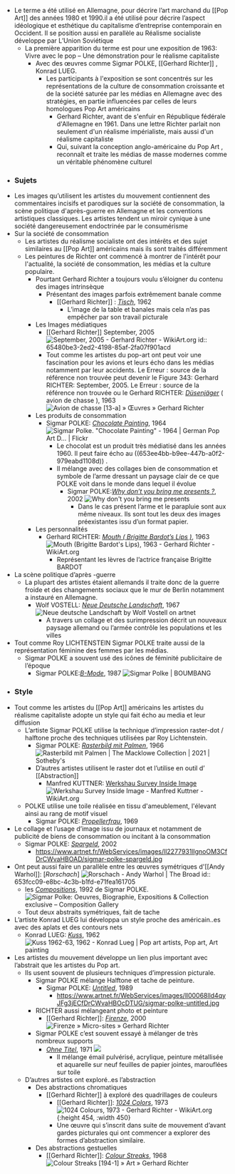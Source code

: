 - Le terme a été utilisé en Allemagne, pour décrire l’art marchand du [[Pop Art]] des années 1980 et 1990.il a été utilisé pour décrire l’aspect idéologique et esthétique du capitalisme d’entreprise contemporain en Occident. Il se position aussi en parallèle au Réalisme socialiste développe par L’Union Soviétique
	- La première apparition du terme est pour une exposition de 1963: Vivre avec le pop – Une démonstration pour le réalisme capitaliste
		- Avec des œuvres comme Sigmar POLKE, [[Gerhard Richter]] , Konrad LUEG.
			- Les participants à l'exposition se sont concentrés sur les représentations de la culture de consommation croissante et de la société saturée par les médias en Allemagne avec des stratégies, en partie influencées par celles de leurs homologues Pop Art américains
				- Gerhard Richter, avant de s'enfuir en République fédérale d'Allemagne en 1961. Dans une lettre Richter parlait non seulement d'un réalisme impérialiste, mais aussi d'un réalisme capitaliste
				- Qui, suivant la conception anglo-américaine du Pop Art , reconnaît et traite les médias de masse modernes comme un véritable phénomène culturel
- ### Sujets
- Les images  qu’utilisent les artistes du mouvement contiennent des commentaires incisifs et parodiques sur la société de consommation, la scène politique d'après-guerre en Allemagne et les conventions artistiques classiques. Les artistes tendent un miroir cynique à une société dangereusement endoctrinée par le consumérisme
- Sur la société de consommation
	- Les artistes du réalisme socialiste ont des intérêts et des sujet similaires au [[Pop Art]] américains mais ils sont traités différemment
	- Les peintures de Richter ont commencé à montrer de l'intérêt pour l'actualité, la société de consommation, les médias et la culture populaire.
		- Pourtant Gerhard Richter a toujours voulu s’éloigner du contenu des images intrinsèque
			- Présentant des images parfois extrêmement banale comme
				- [[Gerhard Richter]] : [*Tisch*](https://gerhard-richter.com/en/art/paintings/photo-paintings/household-icons-39/table-4954), 1962
					- L’image de la table et banales mais cela n’as pas empêcher par son travail picturale
		- Les Images médiatiques
			- [[Gerhard Richter]] September, 2005 ![September, 2005 - Gerhard Richter - WikiArt.org](https://uploads4.wikiart.org/00283/images/gerhard-richter/september-2005.jpg!Blog.jpg)
			  id:: 65480be3-2ed2-4198-85af-2fa07f901acd
			- Tout comme les artistes du pop-art ont peut voir une fascination pour les avions et leurs écho dans les médias notamment par leur accidents. Le Erreur : source de la référence non trouvée peut devenir le Figure 343: Gerhard RICHTER: September, 2005. Le Erreur : source de la référence non trouvée ou le Gerhard RICHTER: [*Düsenjäger*](https://gerhard-richter.com/fr/art/paintings/photo-paintings/aeroplanes-19/jet-fighter-5479?categoryid=19&p=1&sp=32&pg=2) ( avion de chasse ), 1963  ![Avion de chasse [13-a] » Œuvres » Gerhard Richter](https://cdn.gerhard-richter.com/images/xxlarge/16399.jpg)
		- Les produits de consommation
			- Sigmar POLKE: [*Chocolate Painting*](https://www.wikiart.org/fr/sigmar-polke/all-works#!%23filterName:all-paintings-chronologically,resultType:masonry), 1964 ![Sigmar Polke. "Chocolate Painting" - 1964 | German Pop Art D… | Flickr](https://live.staticflickr.com/7439/16375187521_9539c5c603_z.jpg)
				- Le chocolat est un produit très médiatisé dans les années 1960. Il peut faire écho au ((653ee4bb-b9ee-447b-a0f2-979eabd1108d)) .
				- Il mélange avec des collages bien de consommation et symbole de l’arme dressant un paysage clair de ce que POLKE voit dans le monde dans lequel il évolue
					- Sigmar POLKE:[*Why don’t you bring me presents ?*](http://www.artnet.fr/artistes/sigmar-polke/why-dont-you-bring-me-presents-a-qgcSSPLbo975KTHypoLu0g2), 2002 ![Why don't you bring me presents](https://walker-col.imgix.net/wac_7654.tif?fm=jpg&w=1440&h=1050&fit=max&dpr=1.5)
						- Dans le cas présent l’arme et le parapluie sont aux même niveaux. Ils sont tout les deux des images préexistantes issu d’un format papier.
		- Les personnalités
			- Gerhard RICHTER: [*Mouth ( Brigitte Bardot’s Lips )*](https://www.wikiart.org/fr/gerhard-richter/mund-mouth-brigitte-bardot-s-lips-1963), 1963 ![Mouth (Brigitte Bardot's Lips), 1963 - Gerhard Richter - WikiArt.org](https://uploads6.wikiart.org/images/gerhard-richter/mund-mouth-brigitte-bardot-s-lips-1963.jpg)
				- Représentant les lèvres de l’actrice française Brigitte BARDOT
- La scène politique d’après -guerre
	- La plupart des artistes étaient allemands il traite donc de la guerre froide et des changements sociaux que le mur de Berlin notamment a instauré en Allemagne.
		- Wolf VOSTELL: [*Neue Deutsche Landschaft*](https://www.artnet.com/artists/wolf-vostell/neue-deutsche-landschaft-6ULlWLilXE-Z70JFHJA7Yg2), 1967 ![Neue deutsche Landschaft by Wolf Vostell on artnet](https://www.artnet.com/WebServices/images/ll00177lldNGbJFgGjECfDrCWvaHBOcVPpF/wolf-vostell-neue-deutsche-landschaft.jpg)
			- A travers un collage et des surimpression décrit un nouveaux paysage allemand ou l’armée contrôle les populations et les villes
- Tout comme Roy LICHTENSTEIN Sigmar POLKE traite aussi de la représentation féminine des femmes par les médias.
	- Sigmar POLKE a souvent usé des icônes de féminité publicitaire de l’époque
		- Sigmar POLKE:[*B-Mode*](https://www.boumbang.com/sigmar-polke/), 1987 ![Sigmar Polke | BOUMBANG](https://www.boumbang.com/wp-content/uploads/2012/02/Sigmar-Polke-B-Mode.jpg)
- ### Style
- Tout comme les artistes du [[Pop Art]] américains les artistes du réalisme capitaliste adopte un style qui fait écho au media et leur diffusion
	- L’artiste Sigmar POLKE utilise la technique d’impression raster-dot / halftone proche des techniques utilisées par Roy Lichtenstein.
		- Sigmar POLKE: [*Rasterbild mit Palmen*](https://www.sothebys.com/en/buy/auction/2021/the-macklowe-collection/rasterbild-mit-palmen), 1966 ![Rasterbild mit Palmen | The Macklowe Collection | 2021 | Sotheby's](https://sothebys-md.brightspotcdn.com/dims4/default/9aa7c51/2147483647/strip/true/crop/1715x2000+0+0/resize/385x449!/quality/90/?url=http%3A%2F%2Fsothebys-brightspot.s3.amazonaws.com%2Fmedia-desk%2F69%2F27%2F1a9f33bf41bdab7547c938bf82e7%2F157n10819-3x6z6-ds.jpg)
		- D’autres artistes utilisent le raster dot et l’utilise en outil d’ [[Abstraction]]
			- Manfred KUTTNER: [Werkshau Survey Inside Image](https://www.wikiart.org/en/manfred-kuttner/werkshau-survey-inside-image) ![Werkshau Survey Inside Image - Manfred Kuttner - WikiArt.org](https://uploads1.wikiart.org/00282/images/manfred-kuttner/werkshau-survey-inside-image.jpg!Large.jpg)
	- POLKE utilise une toile réalisée en tissu d'ameublement, l'élevant ainsi au rang de motif visuel
		- Sigmar POLKE: [*Propellerfrau*](https://twitter.com/propellerfrau1/status/1016976709936189445), 1969
- Le collage et l’usage d’image issu de journaux et notamment de publicité de biens de consommation ou incitant à la consommation
	- Sigmar POLKE: [*Spargeld*](http://www.artnet.fr/artistes/sigmar-polke/spargeld-a-XdgI8CHIcum-NZLDWOBOvA2), 2002
		- https://www.artnet.fr/WebServices/images/ll2277931llgnoOM3CfDrCWvaHBOAD/sigmar-polke-spargeld.jpg
- Ont peut aussi faire un parallèle entre les œuvres symétriques d'[[Andy Warhol]]: [*Rorschach*] ![Rorschach - Andy Warhol | The Broad](https://www.thebroad.org/sites/default/files/styles/webp_convert_only/public/art/warhol_rorschach.jpg.webp?itok=AXgJt4EE)
  id:: 653fcc09-e8bc-4c3b-b1fd-e71fea161705
	- les [*Compositions*](http://www.artnet.fr/artistes/sigmar-polke/composition-a-Hqg7jyx0l3ZNxwW65uPkjw2), 1992 de Sigmar POLKE.  ![Sigmar Polke: Oeuvres, Biographie, Expositions & Collection exclusive –  Composition Gallery](https://media.composition.gallery/artworkpic/sigmar-polke-untitled-columbus-in-search-of-a-new-tomorrow-silkscreen-available-for-sale-on-composition-gallery1663683445-97523_349x500.jpeg)
	- Tout deux abstraits symétriques, fait de tache
- L’artiste Konrad LUEG lui développa un style proche des américain..es avec des aplats et des contours nets
	- Konrad LUEG: [*Kuss*](https://www.wikiart.org/fr/konrad-lueg/all-works#!%23filterName:all-paintings-chronologically,resultType:masonry), 1962 ![Kuss 1962-63, 1962 - Konrad Lueg | Pop art artists, Pop art, Art painting](https://i.pinimg.com/736x/0a/8b/d8/0a8bd817bbb70b1b73b18e4aebe9bcd4.jpg)
- Les artistes du mouvement développe un lien plus important avec l’abstrait que les artistes du Pop art.
	- Ils usent souvent de plusieurs techniques d’impression picturale.
		- Sigmar POLKE mélange Halftone et tache de peinture.
			- Sigmar POLKE: [*Untitled*](http://www.artnet.fr/artistes/sigmar-polke/untitled-_c9YP7EhAm1Q1nXVQQtT8Q2), 1989
				- https://www.artnet.fr/WebServices/images/ll00068lld4qyJFg3jECfDrCWvaHBOcDTUG/sigmar-polke-untitled.jpg
		- RICHTER aussi mélangeant photo et peinture
			- [[Gerhard Richter]]: [*Firenze*](https://www.wikiart.org/fr/gerhard-richter/firenze), 2000 ![Firenze » Micro-sites » Gerhard Richter](https://cdn.gerhard-richter.com/images/xxlarge/8894.jpg)
		- Sigmar POLKE c’est souvent essayé à mélanger de très nombreux supports
			- [*Ohne Titel*](http://www.artnet.fr/artistes/sigmar-polke/ohne-titel-ow75Zzw-zKXleX-dcqIX6w2), 1971 ![](https://www.artnet.fr/WebServices/images/ll0030BlldpuyJFgUNECfDrCWvaHBOczqUG/sigmar-polke-ohne-titel.jpg)
				- Il mélange <a name="tw-target-text"></a>émail pulvérisé, acrylique, peinture métallisée et aquarelle sur neuf feuilles de papier jointes, marouflées sur toile
	- D’autres artistes ont exploré..es l’abstraction
		- Des abstractions chromatiques
			- [[Gerhard Richter]] à exploré des quadrillages de couleurs
				- [[Gerhard Richter]]: [*1024 Colors*](https://www.wikiart.org/fr/gerhard-richter/1024-colours-1973), 1973 ![1024 Colours, 1973 - Gerhard Richter - WikiArt.org](https://uploads3.wikiart.org/images/gerhard-richter/1024-colours-1973.jpg!Blog.jpg){:height 454, :width 450}
				- Une œuvre qui s’inscrit dans suite de mouvement d’avant gardes picturales qui ont commencer a explorer des formes d’abstraction similaire.
		- Des abstractions gestuelles
			- [[Gerhard Richter]]: [*Colour Streaks*](https://www.wikiart.org/fr/gerhard-richter/farbschlieren-colour-streaks-1968), 1968 ![Colour Streaks [194-1] » Art » Gerhard Richter](https://richter.fra1.cdn.digitaloceanspaces.com/images/xxlarge/14716.jpg)